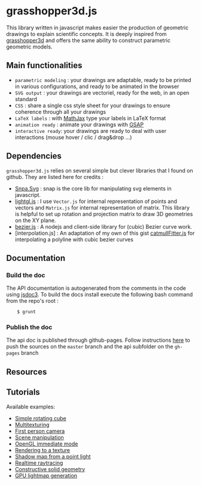 # grasshopper3d.js

This library written in javascript makes easier the production of geometric drawings to explain scientific concepts. It is deeply inspired from [grasshopper3d](http://www.grasshopper3d.com) and offers the same ability to construct parametric geometric models.

## Main functionalities

  * `parametric modeling` : your drawings are adaptable, ready to be printed in various configurations, and ready to be animated in the browser
  * `SVG output` : your drawings are vectoriel, ready for the web, in an open standard
  * `CSS` : share a single css style sheet for your drawings to ensure coherence through all your drawings
  * `LaTeX labels` : with [MathJax](http://www.mathjax.org) type your labels in LaTeX format
  * `animation ready` : animate your drawings with [GSAP](https://greensock.com/gsap)
  * `interactive ready`: your drawings are ready to deal with user interactions (mouse hover / clic / drag&drop ...)

## Dependencies

`grasshopper3d.js` relies on several simple but clever libraries that I found on github. They are listed here for credits :

* [Snpa.Svg](http://snapsvg.io) : snap is the core lib for manipulating svg elements in javascript.
* [lightgl.js](https://github.com/evanw/lightgl.js/blob/master/README.md) : I use `Vector.js` for internal representation of points and vectors and `Matrix.js` for internal representation of matrix. This library is helpful to set up rotation and projection matrix to draw 3D geometries on the XY plane.
* [bezier.js](https://github.com/Pomax/bezierjs) : A nodejs and client-side library for (cubic) Bezier curve work.
* [interpolation.js] : An adaptation of my own of this gist [catmullFitter.js](https://gist.github.com/nicholaswmin/c2661eb11cad5671d816) for interpolating a polyline with cubic bezier curves

## Documentation

### Build the doc
The API documentation is autogenerated from the comments in the code using [jsdoc3](http://usejsdoc.org/). To build the docs install execute the following bash command from the repo's root :
```bash
    $ grunt
```

### Publish the doc
The api doc is published through github-pages. Follow instructions [here](http://stackoverflow.com/questions/28249255/how-do-i-configure-github-to-use-non-supported-jekyll-site-plugins/28252200#28252200) to push the sources on the `master` branch and the api subfolder on the `gh-pages` branch


## Resources


## Tutorials

Available examples:

* [Simple rotating cube](http://evanw.github.com/lightgl.js/tests/readme.html)
* [Multitexturing](http://evanw.github.com/lightgl.js/tests/multitexture.html)
* [First person camera](http://evanw.github.com/lightgl.js/tests/camera.html)
* [Scene manipulation](http://evanw.github.com/lightgl.js/tests/scenemanip.html)
* [OpenGL immediate mode](http://evanw.github.com/lightgl.js/tests/immediatemode.html)
* [Rendering to a texture](http://evanw.github.com/lightgl.js/tests/rtt.html)
* [Shadow map from a point light](http://evanw.github.com/lightgl.js/tests/shadowmap.html)
* [Realtime raytracing](http://evanw.github.com/lightgl.js/tests/raytracing.html)
* [Constructive solid geometry](http://evanw.github.com/lightgl.js/tests/csg.html)
* [GPU lightmap generation](http://evanw.github.com/lightgl.js/tests/gpulightmap.html)
